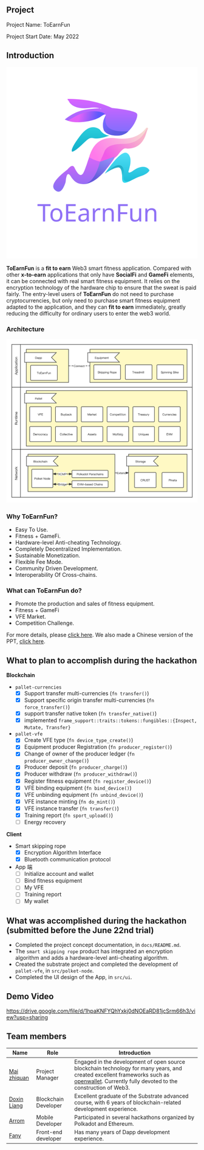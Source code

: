 ## Project

Project Name: ToEarnFun

Project Start Date: May 2022

## Introduction

![logo](./assets/toearnfun-log.svg)

**ToEarnFun** is a **fit to earn** Web3 smart fitness application. Compared with other **x-to-earn** applications that only have **SocialFi** and **GameFi** elements, it can be connected with real smart fitness equipment. It relies on the encryption technology of the hardware chip to ensure that the sweat is paid fairly. The entry-level users of **ToEarnFun** do not need to purchase cryptocurrencies, but only need to purchase smart fitness equipment adapted to the application, and they can **fit to earn** immediately, greatly reducing the difficulty for ordinary users to enter the web3 world.

### Architecture

![Architecture](./assets/toearnfun-architecture.png)

### Why ToEarnFun?

- Easy To Use.
- Fitness + GameFi.
- Hardware-level Anti-cheating Technology.
- Completely Decentralized Implementation.
- Sustainable Monetization.
- Flexible Fee Mode.
- Community Driven Development.
- Interoperability Of Cross-chains.

### What can ToEarnFun do?

- Promote the production and sales of fitness equipment.
- Fitness + GameFi
- VFE Market.
- Competition Challenge.

For more details, please [click here](./docs/README.md).
We also made a Chinese version of the PPT, [click here](./docs/toearnfun-ppt.pdf).

## What to plan to accomplish during the hackathon

**Blockchain**

- `pallet-currencies`
  - [x] Support transfer multi-currencies (`fn transfer()`)
  - [x] Support specific origin transfer multi-currencies (`fn force_transfer()`)
  - [x] support transfer native token (`fn transfer_native()`)
  - [x] implemented `frame_support::traits::tokens::fungibles::{Inspect, Mutate, Transfer}`

- `pallet-vfe`
  - [x] Create VFE type (`fn device_type_create()`)
  - [x] Equipment producer Registration (`fn producer_register()`)
  - [x] Change of owner of the producer ledger (`fn producer_owner_change()`)
  - [x] Producer deposit (`fn producer_charge()`)
  - [x] Producer withdraw (`fn producer_withdraw()`)
  - [x] Register fitness equipment (`fn register_device()`)
  - [x] VFE binding equipment (`fn bind_device()`)
  - [x] VFE unbinding equipment (`fn unbind_device()`)
  - [x] VFE instance minting (`fn do_mint()`)
  - [x] VFE instance transfer (`fn transfer()`)
  - [x] Training report (`fn sport_upload()`)
  - [ ] Energy recovery

**Client**

- Smart skipping rope
  - [x] Encryption Algorithm Interface
  - [x] Bluetooth communication protocol

- App 端
  - [ ] Initialize account and wallet
  - [ ] Bind fitness equipment
  - [ ] My VFE
  - [ ] Training report
  - [ ] My wallet

## What was accomplished during the hackathon (submitted before the June 22nd trial)

- Completed the project concept documentation, in `docs/README.md`.
- The `smart skipping rope` product has integrated an encryption algorithm and adds a hardware-level anti-cheating algorithm.
- Created the substrate project and completed the development of `pallet-vfe`, in `src/polket-node`.
- Completed the UI design of the App, in `src/ui`.

## Demo Video

https://drive.google.com/file/d/1hpaKNFYQhYxkj0dNOEaRD81jcSrm66h3/view?usp=sharing

## Team members

| Name                                         | Role                 | Introduction                                                                                                                                                                                                                          |
|----------------------------------------------|----------------------|---------------------------------------------------------------------------------------------------------------------------------------------------------------------------------------------------------------------------------------|
| [Mai zhiquan](https://github.com/zhiquan911) | Project Manager      | Engaged in the development of open source blockchain technology for many years, and created excellent frameworks such as [openwallet](https://github.com/blocktree/openwallet/). Currently fully devoted to the construction of Web3. |
| [Doxin Liang](https://github.com/metadex003) | Blockchain Developer | Excellent graduate of the Substrate advanced course, with 6 years of blockchain-related development experience.                                                                                                                       |
| [Arrom](https://github.com/shenzhen-arrom)   | Mobile Developer     | Participated in several hackathons organized by Polkadot and Ethereum.                                                                                                                                                                |
| [Fany](https://github.com/fanyinghao)        | Front-end developer  | Has many years of Dapp development experience.                                                                                                                                                                                        |

